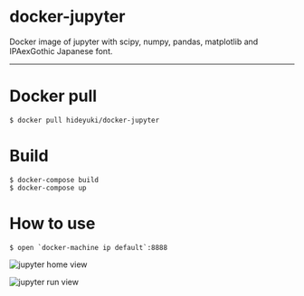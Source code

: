 # docker-jupyter

Docker image of jupyter with scipy, numpy, pandas, matplotlib and IPAexGothic Japanese font.

---

# Docker pull

```
$ docker pull hideyuki/docker-jupyter
```

# Build

```
$ docker-compose build
$ docker-compose up
```

# How to use

```
$ open `docker-machine ip default`:8888
```

![jupyter home view](https://dl.dropboxusercontent.com/u/180053/github/docker-jupyter/jupyter_home.png)

![jupyter run view](https://dl.dropboxusercontent.com/u/180053/github/docker-jupyter/jupyter_run.png)
